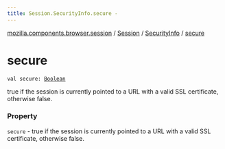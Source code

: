```yaml
---
title: Session.SecurityInfo.secure - 
---
```


[mozilla.components.browser.session](../../index.html) / [Session](../index.html) / [SecurityInfo](index.html) / [secure](./secure.html)

# secure

`val secure: `[`Boolean`](https://kotlinlang.org/api/latest/jvm/stdlib/kotlin/-boolean/index.html)

true if the session is currently pointed to a URL with
a valid SSL certificate, otherwise false.

### Property

`secure` - true if the session is currently pointed to a URL with
a valid SSL certificate, otherwise false.